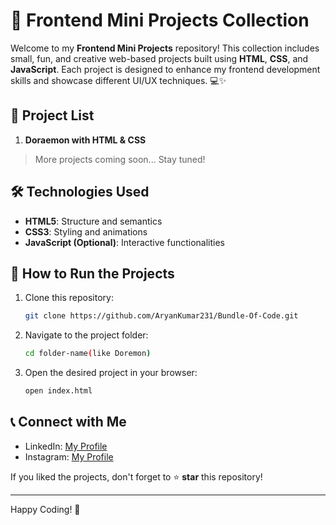 # 🚀 Frontend Mini Projects Collection

Welcome to my **Frontend Mini Projects** repository! This collection includes small, fun, and creative web-based projects built using **HTML**, **CSS**, and **JavaScript**. Each project is designed to enhance my frontend development skills and showcase different UI/UX techniques. 💻✨

## 📁 Project List

1. **Doraemon with HTML & CSS**

> More projects coming soon... Stay tuned!


## 🛠️ Technologies Used

- **HTML5**: Structure and semantics
- **CSS3**: Styling and animations
- **JavaScript (Optional)**: Interactive functionalities

## 📌 How to Run the Projects

1. Clone this repository:

   ```bash
   git clone https://github.com/AryanKumar231/Bundle-Of-Code.git
   ```

2. Navigate to the project folder:

   ```bash
   cd folder-name(like Doremon)
   ```

3. Open the desired project in your browser:

   ```bash
   open index.html
   ```


## 📞 Connect with Me

- LinkedIn: [My Profile](https://tischool-dot-com.netlify.app/www.linkedin.com/in/aryan-kumar-768353323)
- Instagram: [My Profile](https://www.instagram.com/hjack_0231?igsh=MTM0Y2RhcXhrOXRoaA==)

If you liked the projects, don't forget to ⭐ **star** this repository!

---

Happy Coding! 🎉

